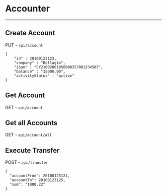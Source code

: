 # Accounter

- - - -

## Create Account
PUT - `api/account`
```
{
    "id" : 20100123123,
    "company" : "Bellagio",
    "iban" : "CY21002001950000357001234567",
    "balance" : "15000.00",
    "activityStatus" : "active"
}
```

## Get Account
GET - `api/account`

## Get all Accounts
GET - `api/account/all`

## Execute Transfer
POST - `api/transfer`
```
{
  "accountFrom": 20100123124,
  "accountTo": 20100123125,
  "sum": "1000.22"
}
```
